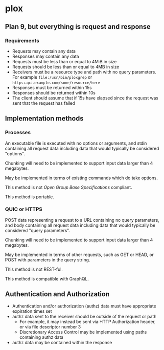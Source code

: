 # plox
## Plan 9, but everything is request and response

### Requirements

* Requests may contain any data
* Responses may contain any data
* Requests must be less than or equal to 4MiB in size
* Requests should be less than or equal to 4MB in size
* Receivers must be a resource type and path with no query parameters. For example `file:/usr/bin/ploxgrep` or `https:api.example.com/some/resource/here`
* Responses must be returned within 15s
* Responses should be returned within 10s
* The client should assume that if 15s have elapsed since the request was sent that the request has failed

## Implementation methods

### Processes

An executable file is executed with no options or arguments, and stdin containing all request data including data that would typically be considered "options".

Chunking will need to be implemented to support input data larger than 4 megabytes.

May be implemented in terms of existing commands which do take options.

This method is not *Open Group Base Specifications* compliant.

This method is portable.

### QUIC or HTTPS

POST data representing a request to a URL containing no query parameters, and body containing all request data including data that would typically be considered "query parameters".

Chunking will need to be implemented to support input data larger than 4 megabytes.

May be implemented in terms of other requests, such as GET or HEAD, or POST with parameters in the query string.

This method is not REST-ful.

This method is compatible with GraphQL.

## Authentication and Authorization

* Authentication and/or authorization (authz) data must have appropriate expiration times set
* authz data sent to the receiver should be outside of the request or path
  * For example, it may instead be sent via HTTP Authorization header, or via file descriptor number 3
  * Discretionary Access Control may be implemented using paths containing authz data
* authz data may be contained within the response
